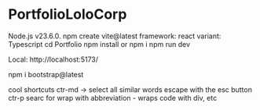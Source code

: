 # PortfolioLoloCorp

Node.js v23.6.0.
npm create vite@latest
framework: react
variant: Typescript
cd Portfolio
npm install or npm i
npm run dev

Local: http://localhost:5173/

npm i bootstrap@latest

cool shortcuts
ctr-md -> select all similar words escape with the esc button
ctr-p searc for wrap with abbreviation - wraps code with div, etc

